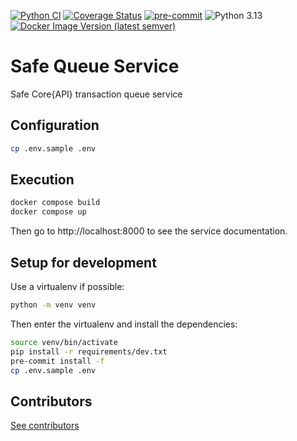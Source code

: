 [![Python CI](https://github.com/safe-global/safe-queue-service/actions/workflows/ci.yml/badge.svg)](https://github.com/safe-global/safe-queue-service/actions/workflows/ci.yml)
[![Coverage Status](https://coveralls.io/repos/github/safe-global/safe-queue-service/badge.svg?branch=main)](https://coveralls.io/github/safe-global/safe-queue-service?branch=main)
[![pre-commit](https://img.shields.io/badge/pre--commit-enabled-brightgreen?logo=pre-commit&logoColor=white)](https://github.com/pre-commit/pre-commit)
![Python 3.13](https://img.shields.io/badge/Python-3.13-blue.svg)
[![Docker Image Version (latest semver)](https://img.shields.io/docker/v/safeglobal/safe-queue-service?label=Docker&sort=semver)](https://hub.docker.com/r/safeglobal/safe-queue-service)


# Safe Queue Service
Safe Core{API} transaction queue service

## Configuration
```bash
cp .env.sample .env
```

## Execution

```bash
docker compose build
docker compose up
```

Then go to http://localhost:8000 to see the service documentation.

## Setup for development
Use a virtualenv if possible:

```bash
python -m venv venv
```

Then enter the virtualenv and install the dependencies:

```bash
source venv/bin/activate
pip install -r requirements/dev.txt
pre-commit install -f
cp .env.sample .env
```


## Contributors
[See contributors](https://github.com/safe-global/safe-queue-service/graphs/contributors)
